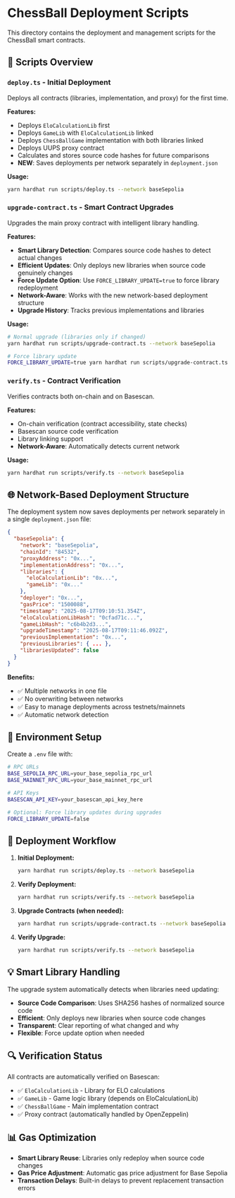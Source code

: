 # ChessBall Deployment Scripts

This directory contains the deployment and management scripts for the ChessBall smart contracts.

## 📁 Scripts Overview

### `deploy.ts` - Initial Deployment
Deploys all contracts (libraries, implementation, and proxy) for the first time.

**Features:**
- Deploys `EloCalculationLib` first
- Deploys `GameLib` with `EloCalculationLib` linked
- Deploys `ChessBallGame` implementation with both libraries linked
- Deploys UUPS proxy contract
- Calculates and stores source code hashes for future comparisons
- **NEW**: Saves deployments per network separately in `deployment.json`

**Usage:**
```bash
yarn hardhat run scripts/deploy.ts --network baseSepolia
```

### `upgrade-contract.ts` - Smart Contract Upgrades
Upgrades the main proxy contract with intelligent library handling.

**Features:**
- **Smart Library Detection**: Compares source code hashes to detect actual changes
- **Efficient Updates**: Only deploys new libraries when source code genuinely changes
- **Force Update Option**: Use `FORCE_LIBRARY_UPDATE=true` to force library redeployment
- **Network-Aware**: Works with the new network-based deployment structure
- **Upgrade History**: Tracks previous implementations and libraries

**Usage:**
```bash
# Normal upgrade (libraries only if changed)
yarn hardhat run scripts/upgrade-contract.ts --network baseSepolia

# Force library update
FORCE_LIBRARY_UPDATE=true yarn hardhat run scripts/upgrade-contract.ts --network baseSepolia
```

### `verify.ts` - Contract Verification
Verifies contracts both on-chain and on Basescan.

**Features:**
- On-chain verification (contract accessibility, state checks)
- Basescan source code verification
- Library linking support
- **Network-Aware**: Automatically detects current network

**Usage:**
```bash
yarn hardhat run scripts/verify.ts --network baseSepolia
```

## 🌐 Network-Based Deployment Structure

The deployment system now saves deployments per network separately in a single `deployment.json` file:

```json
{
  "baseSepolia": {
    "network": "baseSepolia",
    "chainId": "84532",
    "proxyAddress": "0x...",
    "implementationAddress": "0x...",
    "libraries": {
      "eloCalculationLib": "0x...",
      "gameLib": "0x..."
    },
    "deployer": "0x...",
    "gasPrice": "1500088",
    "timestamp": "2025-08-17T09:10:51.354Z",
    "eloCalculationLibHash": "0cfad71c...",
    "gameLibHash": "c6b4b2d3...",
    "upgradeTimestamp": "2025-08-17T09:11:46.092Z",
    "previousImplementation": "0x...",
    "previousLibraries": { ... },
    "librariesUpdated": false
  }
}
```

**Benefits:**
- ✅ Multiple networks in one file
- ✅ No overwriting between networks
- ✅ Easy to manage deployments across testnets/mainnets
- ✅ Automatic network detection

## 🔧 Environment Setup

Create a `.env` file with:

```bash
# RPC URLs
BASE_SEPOLIA_RPC_URL=your_base_sepolia_rpc_url
BASE_MAINNET_RPC_URL=your_base_mainnet_rpc_url

# API Keys
BASESCAN_API_KEY=your_basescan_api_key_here

# Optional: Force library updates during upgrades
FORCE_LIBRARY_UPDATE=false
```

## 🚀 Deployment Workflow

1. **Initial Deployment:**
   ```bash
   yarn hardhat run scripts/deploy.ts --network baseSepolia
   ```

2. **Verify Deployment:**
   ```bash
   yarn hardhat run scripts/verify.ts --network baseSepolia
   ```

3. **Upgrade Contracts (when needed):**
   ```bash
   yarn hardhat run scripts/upgrade-contract.ts --network baseSepolia
   ```

4. **Verify Upgrade:**
   ```bash
   yarn hardhat run scripts/verify.ts --network baseSepolia
   ```

## 💡 Smart Library Handling

The upgrade system automatically detects when libraries need updating:

- **Source Code Comparison**: Uses SHA256 hashes of normalized source code
- **Efficient**: Only deploys new libraries when source code changes
- **Transparent**: Clear reporting of what changed and why
- **Flexible**: Force update option when needed

## 🔍 Verification Status

All contracts are automatically verified on Basescan:
- ✅ `EloCalculationLib` - Library for ELO calculations
- ✅ `GameLib` - Game logic library (depends on EloCalculationLib)
- ✅ `ChessBallGame` - Main implementation contract
- ✅ Proxy contract (automatically handled by OpenZeppelin)

## 📊 Gas Optimization

- **Smart Library Reuse**: Libraries only redeploy when source code changes
- **Gas Price Adjustment**: Automatic gas price adjustment for Base Sepolia
- **Transaction Delays**: Built-in delays to prevent replacement transaction errors
